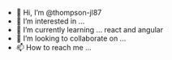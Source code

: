 - 👋 Hi, I’m @thompson-jl87
- 👀 I’m interested in ...
- 🌱 I’m currently learning ... react and angular
- 💞️ I’m looking to collaborate on ...
- 📫 How to reach me ...

<!---
thompson-jl87/thompson-jl87 is a ✨ special ✨ repository because its `README.md` (this file) appears on your GitHub profile.
You can click the Preview link to take a look at your changes.
--->

